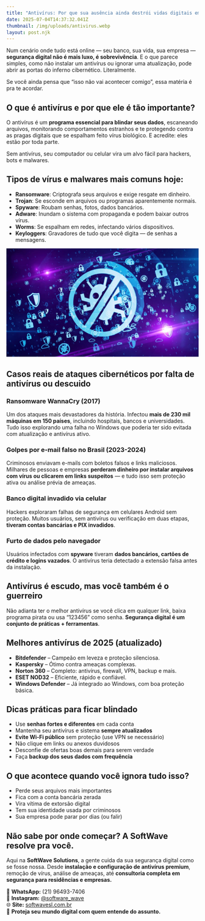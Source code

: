 ```yaml
---
title: "Antivírus: Por que sua ausência ainda destrói vidas digitais em 2025"
date: 2025-07-04T14:37:32.041Z
thumbnail: /img/uploads/antivirus.webp
layout: post.njk
---
```

<!--StartFragment-->

Num cenário onde tudo está online — seu banco, sua vida, sua empresa — **segurança digital não é mais luxo, é sobrevivência**. E o que parece simples, como não instalar um antivírus ou ignorar uma atualização, pode abrir as portas do inferno cibernético. Literalmente.

Se você ainda pensa que “isso não vai acontecer comigo”, essa matéria é pra te acordar.

## **O que é antivírus e por que ele é tão importante?**

O antivírus é um **programa essencial para blindar seus dados**, escaneando arquivos, monitorando comportamentos estranhos e te protegendo contra as pragas digitais que se espalham feito vírus biológico. E acredite: eles estão por toda parte.

Sem antivírus, seu computador ou celular vira um alvo fácil para hackers, bots e malwares.

## Tipos de vírus e malwares mais comuns hoje:

* **Ransomware**: Criptografa seus arquivos e exige resgate em dinheiro.
* **Trojan**: Se esconde em arquivos ou programas aparentemente normais.
* **Spyware**: Roubam senhas, fotos, dados bancários.
* **Adware**: Inundam o sistema com propaganda e podem baixar outros vírus.
* **Worms**: Se espalham em redes, infectando vários dispositivos.
* **Keyloggers**: Gravadores de tudo que você digita — de senhas a mensagens.

![Virus](/img/uploads/antivirus_1745280239470.webp "Virus")

## Casos reais de ataques cibernéticos por falta de antivírus ou descuido

### **Ransomware WannaCry (2017)**

Um dos ataques mais devastadores da história. Infectou **mais de 230 mil máquinas em 150 países**, incluindo hospitais, bancos e universidades. Tudo isso explorando uma falha no Windows que poderia ter sido evitada com atualização e antivírus ativo.

### **Golpes por e-mail falso no Brasil (2023-2024)**

Criminosos enviavam e-mails com boletos falsos e links maliciosos. Milhares de pessoas e empresas **perderam dinheiro por instalar arquivos com vírus ou clicarem em links suspeitos** — e tudo isso sem proteção ativa ou análise prévia de ameaças.

### **Banco digital invadido via celular**

Hackers exploraram falhas de segurança em celulares Android sem proteção. Muitos usuários, sem antivírus ou verificação em duas etapas, **tiveram contas bancárias e PIX invadidos**.

### **Furto de dados pelo navegador**

Usuários infectados com **spyware** tiveram **dados bancários, cartões de crédito e logins vazados**. O antivírus teria detectado a extensão falsa antes da instalação.

## Antivírus é escudo, mas você também é o guerreiro

Não adianta ter o melhor antivírus se você clica em qualquer link, baixa programa pirata ou usa “123456” como senha. **Segurança digital é um conjunto de práticas + ferramentas**.

## Melhores antivírus de 2025 (atualizado)

* **Bitdefender** – Campeão em leveza e proteção silenciosa.
* **Kaspersky** – Ótimo contra ameaças complexas.
* **Norton 360** – Completo: antivírus, firewall, VPN, backup e mais.
* **ESET NOD32** – Eficiente, rápido e confiável.
* **Windows Defender** – Já integrado ao Windows, com boa proteção básica.

## Dicas práticas para ficar blindado

* Use **senhas fortes e diferentes** em cada conta
* Mantenha seu antivírus e sistema **sempre atualizados**
* **Evite Wi-Fi público** sem proteção (use VPN se necessário)
* Não clique em links ou anexos duvidosos
* Desconfie de ofertas boas demais para serem verdade
* Faça **backup dos seus dados com frequência**

## O que acontece quando você ignora tudo isso?

* Perde seus arquivos mais importantes
* Fica com a conta bancária zerada
* Vira vítima de extorsão digital
* Tem sua identidade usada por criminosos
* Sua empresa pode parar por dias (ou falir)

## **Não sabe por onde começar? A SoftWave resolve pra você.**

Aqui na **SoftWave Solutions**, a gente cuida da sua segurança digital como se fosse nossa. Desde **instalação e configuração de antivírus premium**, remoção de vírus, análise de ameaças, até **consultoria completa em segurança para residências e empresas.**

📲 **WhatsApp:** (21) 96493-7406\
📸 **Instagram:** [@software_wave](https://instagram.com/software_wave)\
🌐 **Site:** [softwavesl.com.br](https://softwavesl.com.br)\
🔐 **Proteja seu mundo digital com quem entende do assunto.**

<!--EndFragment-->